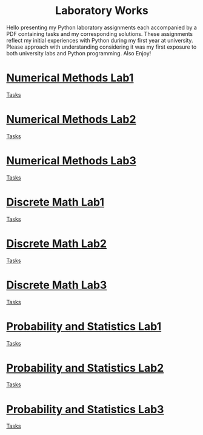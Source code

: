 <h1 align="center" id="title">Laboratory Works</h1>

<p id="description">Hello presenting my Python laboratory assignments each accompanied by a PDF containing tasks and my corresponding solutions. These assignments reflect my initial experiences with Python during my first year at university. Please approach with understanding considering it was my first exposure to both university labs and Python programming. Also Enjoy!</p>

# [Numerical Methods Lab1](https://github.com/LiviuTofan/LabWorks/tree/master/MN_LAB1)
[Tasks](https://github.com/LiviuTofan/LabWorks/blob/master/MN_LAB1/Laboratory%20work%201%20MN.pdf)

# [Numerical Methods Lab2](https://github.com/LiviuTofan/LabWorks/tree/master/MN_LAB2)
[Tasks](https://github.com/LiviuTofan/LabWorks/blob/master/MN_LAB2/Laboratory%20work%202%20MN.pdf)

# [Numerical Methods Lab3](https://github.com/LiviuTofan/LabWorks/tree/master/MN_LAB3)
[Tasks](https://github.com/LiviuTofan/LabWorks/blob/master/MN_LAB3/Laboratory%20work%203%20MN.pdf)

# [Discrete Math Lab1](https://github.com/LiviuTofan/LabWorks/tree/master/lab_MD1)
[Tasks](https://github.com/LiviuTofan/LabWorks/tree/master/lab_MD1)

# [Discrete Math Lab2](https://github.com/LiviuTofan/LabWorks/tree/master/lab_MD2)
[Tasks](https://github.com/LiviuTofan/LabWorks/tree/master/lab_MD2)

# [Discrete Math Lab3](https://github.com/LiviuTofan/LabWorks/tree/master/lab_MD3)
[Tasks](https://github.com/LiviuTofan/LabWorks/tree/master/lab_MD3)

# [Probability and Statistics Lab1](https://github.com/LiviuTofan/LabWorks/tree/master/lab_PSA1)
[Tasks](https://github.com/LiviuTofan/LabWorks/tree/master/lab_PSA1)

# [Probability and Statistics Lab2](https://github.com/LiviuTofan/LabWorks/tree/master/lab_PSA2)
[Tasks](https://github.com/LiviuTofan/LabWorks/tree/master/lab_PSA2)

# [Probability and Statistics Lab3](https://github.com/LiviuTofan/LabWorks/tree/master/lab_PSA3)
[Tasks](https://github.com/LiviuTofan/LabWorks/blob/master/lab_PSA3/Laboratory%20work%203%20PSA.pdf)
